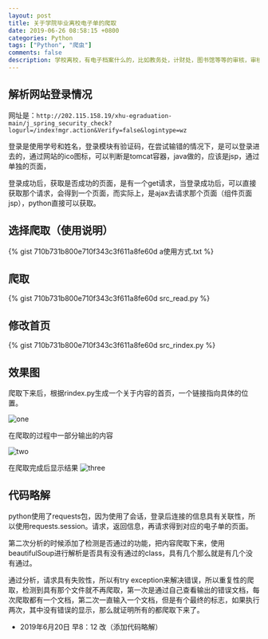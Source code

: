 ```yaml
---
layout: post
title: 关于学院毕业离校电子单的爬取 
date: 2019-06-26 08:58:15 +0800 
categories: Python 
tags: ["Python", "爬虫"]
comments: false
description: 学校离校，有电子档案什么的，比如教务处，计财处，图书馆等等的审核，审核通过之后，最终完成之后才会发毕业证。而有的同学是不在学校，而在校外访问需要vpn，我昨天晚上就想，我是不是能爬取这些信息下来，然后用一个网页显示出来呢？于是我有了下面的思路和结果。
---
```

## 解析网站登录情况

网址是：`http://202.115.158.19/xhu-egraduation-main/j_spring_security_check?logurl=/index!mgr.action&Verify=false&logintype=wz`

登录是使用学号和姓名，登录模块有验证码，在尝试输错的情况下，是可以登录进去的，通过网站的ico图标，可以判断是tomcat容器，java做的，应该是jsp，通过单独的页面，

登录成功后，获取是否成功的页面，是有一个get请求，当登录成功后，可以直接获取那个请求，会得到一个页面，而实际上，是ajax去请求那个页面（组件页面jsp），python直接可以获取。

## 选择爬取（使用说明）

{% gist 710b731b800e710f343c3f611a8fe60d a使用方式.txt %}

## 爬取

{% gist 710b731b800e710f343c3f611a8fe60d src_read.py %}

## 修改首页

{% gist 710b731b800e710f343c3f611a8fe60d src_rindex.py %}

## 效果图

爬取下来后，根据rindex.py生成一个关于内容的首页，一个链接指向具体的位置。

![one][bg1]

在爬取的过程中一部分输出的内容

![two][bg2]

在爬取完成后显示结果
![three][bg3]

## 代码略解

python使用了requests包，因为使用了会话，登录后连接的信息具有关联性，所以使用requests.session。请求，返回信息，再请求得到对应的电子单的页面。

第二次分析的时候添加了检测是否通过的功能，把内容爬取下来，使用beautifulSoup进行解析是否具有没有通过的class，具有几个那么就是有几个没有通过。

通过分析，请求具有失败性，所以有try exception来解决错误，所以重复性的爬取，检测到具有那个文件就不再爬取，第一次是通过自己查看输出的错误文档，每次爬取都有一个文档，第二次一直输入一个文档，但是有个最终的标志，如果执行两次，其中没有错误的显示，那么就证明所有的都爬取下来了。

- 2019年6月20日 早8：12 改（添加代码略解）

[bg1]: https://res.cloudinary.com/xiongxiao/image/upload/v1561822376/github/images/Snipaste_2019-06-29_23-28-12.png "获得信息的首页"
[bg2]: https://res.cloudinary.com/xiongxiao/image/upload/v1561822376/github/images/Snipaste_2019-06-29_23-31-29.png "中途生成html"
[bg3]: https://res.cloudinary.com/xiongxiao/image/upload/v1561822375/github/images/Snipaste_2019-06-29_23-30-15.png "生成结果"